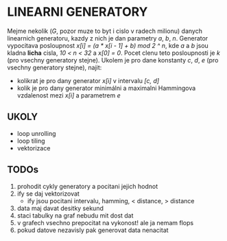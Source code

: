 # LINEARNI GENERATORY

Mejme nekolik (_G_, pozor muze to byt i cislo v radech milionu) danych
linearnich generatoru, kazdy z nich je dan parametry _a_, _b_, _n_. Generator
vypocitava posloupnost _x[i] = (a * x[i - 1] + b) mod 2 ^ n_, kde _a_ a _b_ jsou
kladna __licha__ cisla, _10 < n < 32_ a _x[0] = 0_. Pocet clenu teto
posloupnosti je _k_ (pro vsechny generatory stejne). Ukolem je pro dane
konstanty _c_, _d_, _e_ (pro vsechny generatory stejne), najit:

- kolikrat je pro dany generator _x[i]_ v intervalu _[c, d]_
- kolik je pro dany generator minimálni a maximalni Hammingova vzdalenost mezi
  _x[i]_ a parametrem _e_

## UKOLY

- loop unrolling
- loop tiling
- vektorizace

## TODOs
1. prohodit cykly generatory a pocitani jejich hodnot
2. ify se daj vektorizovat
    - ify jsou pocitani intervalu, hamming, < distance, > distance
3. data maj davat desitky sekund
4. staci tabulky na graf nebudu mit dost dat
5. v grafech vsechno prepocitat na vykonost! ale ja nemam flops
6. pokud datove nezavisly pak generovat data nenacitat
